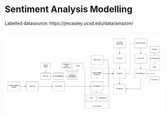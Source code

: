 <h1>Sentiment Analysis Modelling</h1>

<body>
    <p>Labelled datasource: https://jmcauley.ucsd.edu/data/amazon/</p>
    <br>
    <div>
        <img src="planning.png"/>
    </div>
</body>

